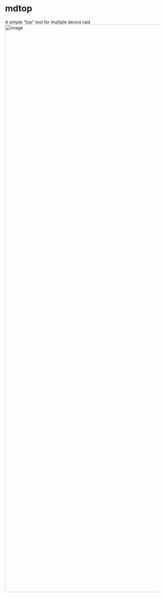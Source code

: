 # mdtop
A simple "top" tool for mulitple device raid
<img width="3424" height="1862" alt="image" src="https://github.com/user-attachments/assets/8c129911-eb62-40c7-9e23-7df0ab622c3f" />
